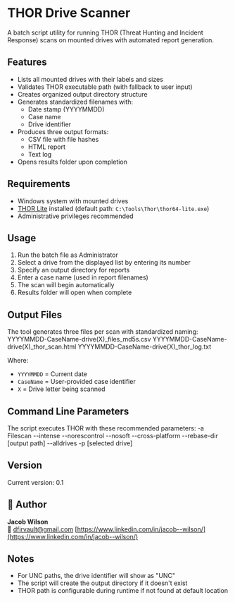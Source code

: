 # THOR Drive Scanner

A batch script utility for running THOR (Threat Hunting and Incident Response) scans on mounted drives with automated report generation.

## Features

- Lists all mounted drives with their labels and sizes
- Validates THOR executable path (with fallback to user input)
- Creates organized output directory structure
- Generates standardized filenames with:
  - Date stamp (YYYYMMDD)
  - Case name
  - Drive identifier
- Produces three output formats:
  - CSV file with file hashes
  - HTML report
  - Text log
- Opens results folder upon completion

## Requirements

- Windows system with mounted drives
- [THOR Lite](https://www.nextron-systems.com/thor-lite/) installed (default path: `C:\Tools\Thor\thor64-lite.exe`)
- Administrative privileges recommended

## Usage

1. Run the batch file as Administrator
2. Select a drive from the displayed list by entering its number
3. Specify an output directory for reports
4. Enter a case name (used in report filenames)
5. The scan will begin automatically
6. Results folder will open when complete

## Output Files

The tool generates three files per scan with standardized naming:
YYYYMMDD-CaseName-drive(X)_files_md5s.csv
YYYYMMDD-CaseName-drive(X)_thor_scan.html
YYYYMMDD-CaseName-drive(X)_thor_log.txt


Where:
- `YYYYMMDD` = Current date
- `CaseName` = User-provided case identifier
- `X` = Drive letter being scanned

## Command Line Parameters

The script executes THOR with these recommended parameters:
-a Filescan
--intense --norescontrol --nosoft --cross-platform
--rebase-dir [output path]
--alldrives
-p [selected drive]


## Version

Current version: 0.1

## 👤 Author

**Jacob Wilson**  
📧 dfirvault@gmail.com
[https://www.linkedin.com/in/jacob--wilson/](https://www.linkedin.com/in/jacob--wilson/)

## Notes

- For UNC paths, the drive identifier will show as "UNC"
- The script will create the output directory if it doesn't exist
- THOR path is configurable during runtime if not found at default location
